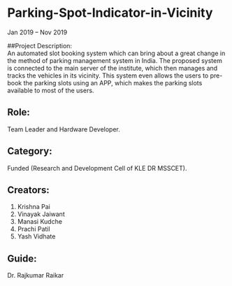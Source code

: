 # Parking-Spot-Indicator-in-Vicinity
Jan 2019 – Nov 2019  

##Project Description:  
An automated slot booking system which can bring about a great change in the method of parking management system in India. The proposed system is connected to the main server of the institute, which then manages and tracks the vehicles in its vicinity. This system even allows the users to pre-book the parking slots using an APP, which makes the parking slots available to most of the users.

## Role:  
Team Leader and Hardware Developer.  

## Category:   
Funded (Research and Development Cell of KLE DR MSSCET).  

## Creators:
1. Krishna Pai
2. Vinayak Jaiwant  
3. Manasi Kudche  
4. Prachi Patil
5. Yash Vidhate

## Guide:
Dr. Rajkumar Raikar
